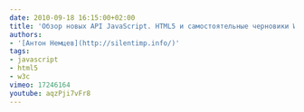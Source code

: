 ```yaml
---
date: 2010-09-18 16:15:00+02:00
title: 'Обзор новых API JavaScript. HTML5 и самостоятельные черновики W3C'
authors:
- '[Антон Немцев](http://silentimp.info/)'
tags:
- javascript
- html5
- w3c
vimeo: 17246164
youtube: aqzPji7vFr8
---
```

